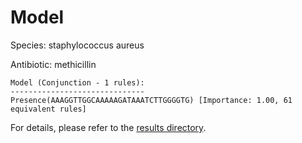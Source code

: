 
# Model

Species: staphylococcus aureus

Antibiotic: methicillin

```
Model (Conjunction - 1 rules):
------------------------------
Presence(AAAGGTTGGCAAAAAGATAAATCTTGGGGTG) [Importance: 1.00, 61 equivalent rules]

```

For details, please refer to the [results directory](../../../../../results/scm_b/staphylococcus+aureus/methicillin/repeat_2/).

